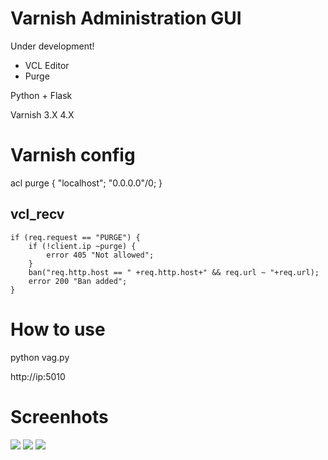 Varnish Administration GUI 
==========================

Under development!

* VCL Editor
* Purge

Python + Flask

Varnish 3.X 4.X

Varnish config
==============

acl purge {
    "localhost";
    "0.0.0.0"/0;
}

vcl_recv
--------

    if (req.request == "PURGE") {
        if (!client.ip ~purge) {
            error 405 "Not allowed";
        }
        ban("req.http.host == " +req.http.host+" && req.url ~ "+req.url);
        error 200 "Ban added";
    }

How to use
==========

python vag.py

http://ip:5010

Screenhots
==========
![](http://s29.postimg.org/v3p1ohtlj/tela_3.png)
![](http://s29.postimg.org/lpsrfk93r/tela_x.png)
![](http://s17.postimg.org/e5xhb7ntb/tela1.png)
